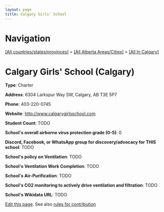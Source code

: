 ```yaml
---
layout: page
title: Calgary Girls' School
---
```

# Navigation

[[All countries/states/provinces]](../../..) > [[All Alberta Areas/Cities]](../..) > [[All In Calgary]](..)

# Calgary Girls' School (Calgary)

**Type**: Charter

**Address**: 6304 Larkspur Way SW, Calgary, AB T3E 5P7

**Phone**: 403-220-0745

**Website**: <http://www.calgarygirlsschool.com>

**Student Count**: TODO

**School's overall airborne virus protection grade (0-5)**: 0

**Discord, Facebook, or WhatsApp group for discovery/advocacy for THIS school**: TODO

**School's policy on Ventilation**: TODO

**School's Ventilation Work Completion**: TODO

**School's Air-Purification**: TODO

**School's CO2 monitoring to actively drive ventilation and filtration**: TODO

**School's Wikidata URL**: TODO


[Edit this page](https://github.com/ventilate-schools/AB/edit/main/./Calgary/Calgary_Girls'_School.md). See also [rules for contribution](../../../contribution-rules/)